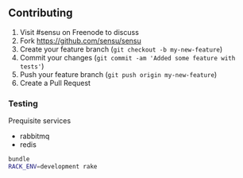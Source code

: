 ## Contributing

1. Visit #sensu on Freenode to discuss
2. Fork https://github.com/sensu/sensu
3. Create your feature branch (`git checkout -b my-new-feature`)
4. Commit your changes (`git commit -am 'Added some feature with tests'`)
5. Push your feature branch (`git push origin my-new-feature`)
6. Create a Pull Request

### Testing

Prequisite services

- rabbitmq
- redis

```bash
bundle
RACK_ENV=development rake
```
